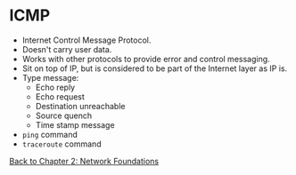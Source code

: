 # ICMP

- Internet Control Message Protocol.
- Doesn't carry user data.
- Works with other protocols to provide error and control messaging.
- Sit on top of IP, but is considered to be part of the Internet layer as IP is.
- Type message:
	- Echo reply
	- Echo request
	- Destination unreachable
	- Source quench
	- Time stamp message
- `ping` command
- `traceroute` command

[Back to Chapter 2: Network Foundations](../ceh.md#chapter-2-network-foundations)